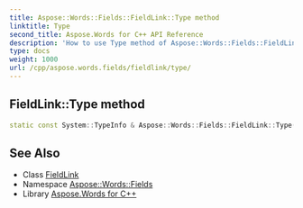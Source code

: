```yaml
---
title: Aspose::Words::Fields::FieldLink::Type method
linktitle: Type
second_title: Aspose.Words for C++ API Reference
description: 'How to use Type method of Aspose::Words::Fields::FieldLink class in C++.'
type: docs
weight: 1000
url: /cpp/aspose.words.fields/fieldlink/type/
---
```

## FieldLink::Type method




```cpp
static const System::TypeInfo & Aspose::Words::Fields::FieldLink::Type()
```

## See Also

* Class [FieldLink](../)
* Namespace [Aspose::Words::Fields](../../)
* Library [Aspose.Words for C++](../../../)
